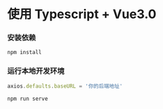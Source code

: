 # 使用 Typescript + Vue3.0

### 安装依赖

```
npm install
```

### 运行本地开发环境

```javascript
axios.defaults.baseURL = '你的后端地址'
```

```
npm run serve
```
